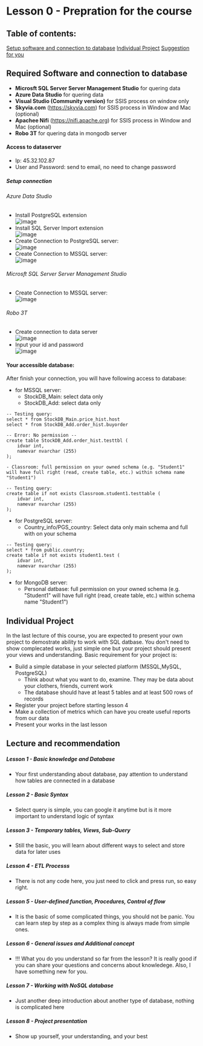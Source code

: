 # Lesson 0 - Prepration for the course

## Table of contents:
[Setup software and connection to database](#Basic)
[Individual Project](#Project)
[Suggestion for you](#Note)

## <a name="Basic"/> Required Software and connection to database
- __Microsft SQL Server Server Management Studio__ for quering data
- __Azure Data Studio__ for quering data
- __Visual Studio (Community  version)__ for SSIS process on window only
- __Skyvia.com__ (https://skyvia.com) for SSIS process in Window and Mac (optional)
- __Apachee Nifi__ (https://nifi.apache.org) for SSIS process in Window and Mac (optional)
- __Robo 3T__ for quering data in mongodb server

#### Access to dataserver

+ Ip: 45.32.102.87 <br>
+ User and Password: send to email, no need to change password <br> 

##### Setup connection
###### Azure Data Studio
+ Install PostgreSQL extension <br>
![image](https://user-images.githubusercontent.com/19366516/115130443-0d707600-a01a-11eb-906d-b78957c21012.png)
+ Install SQL Server Import extension <br>
![image](https://user-images.githubusercontent.com/19366516/115130915-d7cd8c00-a01d-11eb-8976-9c6c452b7cb6.png)
+ Create Connection to PostgreSQL server:<br>
![image](https://user-images.githubusercontent.com/19366516/115130954-2844e980-a01e-11eb-9b72-99a3bd7a1e1e.png)
+ Create Connection to MSSQL server:<br>
![image](https://user-images.githubusercontent.com/19366516/115130995-8671cc80-a01e-11eb-86b4-54621a4c3742.png)
  
###### Microsft SQL Server Server Management Studio
+ Create Connection to MSSQL server: <br>
![image](https://user-images.githubusercontent.com/19366516/115131040-ef594480-a01e-11eb-9ff0-fad4aaf18d0b.png)
  
###### Robo 3T
+ Create connection to data server <br>
![image](https://user-images.githubusercontent.com/19366516/115141412-3e769800-a066-11eb-87b5-549cf026daa3.png)
+ Input your id and password <br>
![image](https://user-images.githubusercontent.com/19366516/115141447-6ebe3680-a066-11eb-9e63-1618fa2981cb.png)
  
#### Your accessible database:
After finish your connection, you will have following access to database:<br>
- for MSSQL server: <br>
    - StockDB_Main: select data only
    - StockDB_Add: select data only
    
```roomsql
-- Testing query:
select * from StockDB_Main.price_hist.host
select * from StockDB_Add.order_hist.buyorder

-- Error: No permission --
create table StockDB_Add.order_hist.testtbl (
	idvar int,
	namevar nvarchar (255)
);

```
    - Classroom: full permission on your owned schema (e.g. "Student1" will have full right (read, create table, etc.) within schema name "Student1")
```roomsql
-- Testing query:
create table if not exists Classroom.student1.testtable (
	idvar int,
	namevar nvarchar (255)
);
```    
- for PostgreSQL server:<br>
    - Country_info/PGS_country: Select data only main schema and full with on your schema
```roomsql
-- Testing query:
select * from public.country;
create table if not exists student1.test (
	idvar int,
	namevar nvarchar (255)
);
```    

- for MongoDB server:<br>
    - Personal datbase: full permission on your owned schema (e.g. "Student1" will have full right (read, create table, etc.) within schema name "Student1")



## <a name="Project"/>  Individual Project

In the last lecture of this course, you are expected to present your own project to demostrate ability to work with SQL datbase. You don't need to show complecated works, just simple one but your project should present your views and understanding. Basic requirement for your project is:
- Build a simple database in your selected platform (MSSQL,MySQL, PostgreSQL)
    - Think about what you want to do, examine. They may be data about your clothers, friends, current work
    - The database should have at least 5 tables and at least 500 rows of records
- Register your project before starting lesson 4
- Make a collection of metrics which can have you create useful reports from our data
- Present your works in the last lesson

## <a name="Note"/>  Lecture and recommendation
##### __Lesson 1 - Basic knowledge and Database__ <br>
- Your first understanding about database, pay attention to understand how tables are connected in a database<br>
##### __Lesson 2 - Basic Syntax__ <br>
- Select query is simple, you can google it anytime but is it more important to understand logic of syntax<br>
##### __Lesson 3 - Temporary tables, Views, Sub-Query__ <br>
- Still the basic, you will learn  about different ways to select and store data for later uses<br>
##### __Lesson 4 - ETL Processs__ <br>
- There is not any code here, you just need to click and press run, so easy right.<br>
##### __Lesson 5 - User-defined function, Procedures, Control of flow__ <br>
- It is the basic of some complicated things, you should not be panic. You can learn step by step as a complex thing is always made from simple ones.<br>
##### __Lesson 6 - General issues and Additional concept__ <br>
- !!! What you do you understand so far from the lesson? It is really good if you can share your  questions and concerns about knowledege. Also, I have something new for you.<br>
##### __Lesson 7 - Working with NoSQL database__ <br>
- Just another deep introduction about another type of database, nothing is complicated here<br>
##### __Lesson 8 - Project presentation__<br>
- Show up yourself, your understanding, and your best <br>
